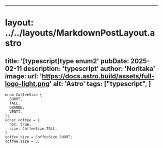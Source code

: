 
---
# layout: ../../layouts/MarkdownPostLayout.astro
title: '[typescript]type enum2'
pubDate: 2025-02-11
description: 'typescript'
author: 'Noritaka'
image:
    url: 'https://docs.astro.build/assets/full-logo-light.png'
    alt: 'Astro'
tags: ["typescript", ]
---



```
enum CoffeeSize {
  SHORT,
  TALL,
  GRANDE,
  VENTI,
};
const coffee = {
  hot: true,
  size: CoffeeSize.TALL,
}
coffee.size = CoffeeSize.SHORT;
coffee.size = 3;
```
